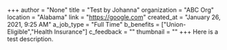 +++
author = "None"
title = "Test by Johanna"
organization = "ABC Org"
location = "Alabama"
link = "https://google.com"
created_at = "January 26, 2021, 9:25 AM"
a_job_type = "Full Time"
b_benefits = ["Union-Eligible","Health Insurance"]
c_feedback = ""
thumbnail = ""
+++
Here is a test description.
